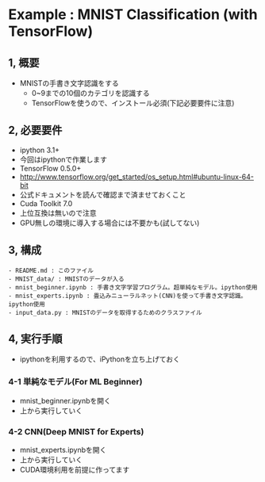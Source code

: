 # Example : MNIST Classification (with TensorFlow)

## 1, 概要

* MNISTの手書き文字認識をする
  * 0~9までの10個のカテゴリを認識する
  * TensorFlowを使うので、インストール必須(下記必要要件に注意)


## 2, 必要要件

* ipython 3.1+
 * 今回はipythonで作業します
* TensorFlow 0.5.0+
 * http://www.tensorflow.org/get_started/os_setup.html#ubuntu-linux-64-bit
 * 公式ドキュメントを読んで確認まで済ませておくこと
* Cuda Toolkit 7.0
 * 上位互換は無いので注意
 * GPU無しの環境に導入する場合には不要かも(試してない)


## 3, 構成

```
- README.md : このファイル
- MNIST_data/ : MNISTのデータが入る
- mnist_beginner.ipynb : 手書き文字学習プログラム。超単純なモデル。ipython使用
- mnist_experts.ipynb : 畳込みニューラルネット(CNN)を使って手書き文字認識。ipython使用
- input_data.py : MNISTのデータを取得するためのクラスファイル
```


## 4, 実行手順

* ipythonを利用するので、iPythonを立ち上げておく

### 4-1 単純なモデル(For ML Beginner)

* mnist_beginner.ipynbを開く
* 上から実行していく

### 4-2 CNN(Deep MNIST for Experts)

* mnist_experts.ipynbを開く
* 上から実行していく
 * CUDA環境利用を前提に作ってます


